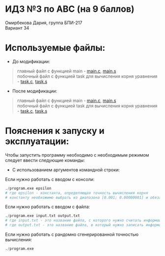 # ИДЗ №3 по АВС (на 9 баллов)
Омирбекова Дария, группа БПИ-217<br>
Вариант 34

# Используемые файлы:
- До модификации:
> главный файл с функцией main - [main.c](), [main.s]()<br>
побочный файл с функцией task для вычисления корня уравнения - [task.c](), [task.s]()<br>
- После модификации:
> главный файл с функцией main - [main.c](), [main.s]()<br>
побочный файл с функцией task для вычисления корня уравнения - [task.c](), [task.s]()<br>

# <a name="explanation">Пояснения к запуску и эксплуатации:</a>
Чтобы запустить программу необходимо с необходимым режимом следует ввести следующие команды:<br>
- С использованием аргументов командной строки:

Если нужно работать с вводом с консоли:
```s
./program.exe epsilon
# где epsilon - константа, определяющая точность вычисления корня
# константу необхожимо выбрать из диапазона [0.001; 0.00000001] и обязательно использовать для ввода точку!
```
Если нужно работать с вводом с файла:
```s
./program.exe input.txt output.txt
# где input.txt - это название файла, с которого нужно считать информацию
# где output.txt - это название файла, в который нужно записать информацию
```
Если нужно работать с рандомно сгенерированной точностью вычисления:
```s
./program.exe
```
